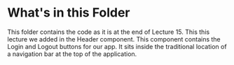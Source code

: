 # What's in this Folder

This folder contains the code as it is at the end of Lecture 15. This this lecture we added
in the Header component. This component contains the Login and Logout buttons for our app. It sits
inside the traditional location of a navigation bar at the top of the application.
